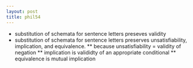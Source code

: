 ```yaml
---
layout: post
title: phil54
---
```


* substitution of schemata for sentence letters preseves validity
* substitution of schemata for sentence letters preserves unsatisfiability, implication, and equivalence.
	** because unsatisfiability = validity of negation
	** implication is valididty of an appropriate conditional
	** equivalence is mutual implication


